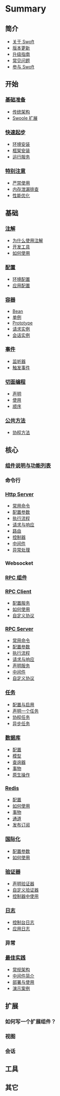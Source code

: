 # Summary

## 简介

  * [关于 Swoft](introduction/swoft.md)
  * [版本更新](introduction/update.md)
  * [升级指南]()
  * [常见问题]()
  * [参与 Swoft](introduction/join.md)

## 开始

###  [基础准备]()

  * [传统架构]()
  * [Swoole 扩展]()
  
### [快速起步]()

  * [环境安装]()
  * [框架安装]()
  * [运行服务]()

### [特别注意](notice/index.md)

  * [严禁使用](notice/prohibited.md)
  * [内存泄漏排查](notice/memory-leak.md)
  * [性能优化](notice/performance-optimization.md)
  
## 基础

### [注解](annotation/index.md)

  * [为什么使用注解](annotation/why.md)
  * [开发工具](annotation/tool.md)
  * [如何使用](annotation/usage.md)
  
### [配置](config/index.md)

  * [环境配置](config/env.md)
  * [应用配置](config/config.md)
  
### [容器]()

  * [Bean]()
  * [单例]()
  * [Prototype]()
  * [请求实例]()
  * [会话实例]()
  
### [事件]()

  * [监听器]()
  * [触发事件]()
  
### [切面编程](aop/index.md)

  * [声明](aop/statement.md)
  * [使用](aop/usage.md)
  * [顺序](aop/order.md)
  
### [公共方法](common/index.md)
  
  * [协程方法](common/co.md)
  
## 核心
### [组件说明与功能列表](component.md)
### 命令行
### [Http Server](http-server/index.md)

   * [常用命令](http-server/command.md)
   * [配置参数](http-server/setting.md)
   * [执行流程](http-server/process.md)
   * [请求与响应](http-server/request-response.md)
   * [路由](http-server/route.md)
   * [控制器](http-server/controller.md)
   * [中间件](http-server/middleware.md)
   * [异常处理](http-server/exception.md)
  
### Websocket

### [RPC 组件](rpc.md)

### [RPC Client]()

  * [配置服务]()
  * [如何使用]()
  * [自定义协议]()
  
### [RPC Server]()

  * [常用命令]()
  * [配置参数]()
  * [执行流程]()
  * [请求与响应]()
  * [声明服务]()
  * [中间件]()
  * [自定义协议]() 
  
  
### [任务](task/index.md)

  * [配置与启用](task/setting.md)
  * [声明一个任务](task/statement.md)
  * [协程任务](task/coroutine.md)
  * [异步任务](task/async.md)

### [数据库](db/index.md)

  * [配置](db/setting.md)
  * [模型](db/model.md)
  * [查询器](db/builder.md)
  * [事物](db/transaction.md)
  * [原生操作](db/origin.md)
  
### [Redis](redis/index.md)

  * [配置](redis/setting.md)
  * [如何使用](redis/usage.md)
  * [事物](redis/transaction.md)
  * [通道](redis/pipeline.md)
  * [发布订阅](redis/pub-sub.md)
  
### [国际化](i18n/index.md)

  * [配置参数](i18n/setting.md)
  * [如何使用](i18n/usage.md)
  
### [验证器](validator/index.md)

  * [声明验证器](validator/statement.md)
  * [自定义验证器](validator/user-validator.md)
  * [控制器中使用](validator/controller-validator.md)
    
### [日志](log/index.md)
  * [控制台日志](log/clog.md)
  * [应用日志](log/log.md)
  
### 异常

### [最佳实践](best-practices/index.md)

  * [常规架构](best-practices/architecture.md)
  * [中间件简介](best-practices/middleware.md)
  * [部署与使用](best-practices/deploy.md)
  * [演示案例](best-practices/demo.md)

## 扩展

### 如何写一个扩展组件？
### 视图
### 会话

## 工具

## 其它

